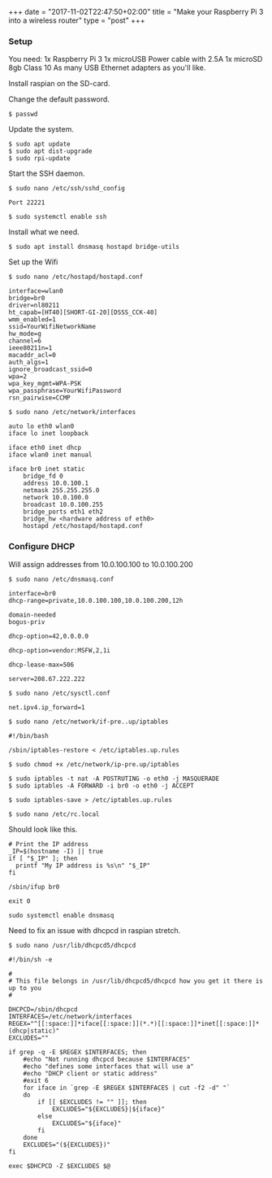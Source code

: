 +++
date = "2017-11-02T22:47:50+02:00"
title = "Make your Raspberry Pi 3 into a wireless router"
type = "post"
+++

### Setup

You need:
1x Raspberry Pi 3
1x microUSB Power cable with 2.5A
1x microSD 8gb Class 10
As many USB Ethernet adapters as you'll like.

Install raspian on the SD-card.

Change the default password.
```
$ passwd
```

Update the system.
```
$ sudo apt update
$ sudo apt dist-upgrade
$ sudo rpi-update
```

Start the SSH daemon.
```
$ sudo nano /etc/ssh/sshd_config
```
```
Port 22221
```
```
$ sudo systemctl enable ssh
```

Install what we need.
```
$ sudo apt install dnsmasq hostapd bridge-utils
```

Set up the Wifi
```
$ sudo nano /etc/hostapd/hostapd.conf
```
```
interface=wlan0
bridge=br0
driver=nl80211
ht_capab=[HT40][SHORT-GI-20][DSSS_CCK-40]
wmm_enabled=1
ssid=YourWifiNetworkName
hw_mode=g
channel=6
ieee80211n=1
macaddr_acl=0
auth_algs=1
ignore_broadcast_ssid=0
wpa=2
wpa_key_mgmt=WPA-PSK
wpa_passphrase=YourWifiPassword
rsn_pairwise=CCMP
```

```
$ sudo nano /etc/network/interfaces
```
```
auto lo eth0 wlan0
iface lo inet loopback

iface eth0 inet dhcp
iface wlan0 inet manual

iface br0 inet static
    bridge_fd 0
    address 10.0.100.1
    netmask 255.255.255.0
    network 10.0.100.0
    broadcast 10.0.100.255
    bridge_ports eth1 eth2
    bridge_hw <hardware address of eth0>
    hostapd /etc/hostapd/hostapd.conf
```

### Configure DHCP
Will assign addresses from 10.0.100.100 to 10.0.100.200

```
$ sudo nano /etc/dnsmasq.conf
```
```
interface=br0
dhcp-range=private,10.0.100.100,10.0.100.200,12h

domain-needed
bogus-priv

dhcp-option=42,0.0.0.0

dhcp-option=vendor:MSFW,2,1i

dhcp-lease-max=506

server=208.67.222.222
```

```
$ sudo nano /etc/sysctl.conf
```
```
net.ipv4.ip_forward=1
```

```
$ sudo nano /etc/network/if-pre..up/iptables
```
```
#!/bin/bash

/sbin/iptables-restore < /etc/iptables.up.rules
```

```
$ sudo chmod +x /etc/network/ip-pre.up/iptables
```
```
$ sudo iptables -t nat -A POSTRUTING -o eth0 -j MASQUERADE
$ sudo iptables -A FORWARD -i br0 -o eth0 -j ACCEPT
```
```
$ sudo iptables-save > /etc/iptables.up.rules
```
```
$ sudo nano /etc/rc.local
```
Should look like this.
```
# Print the IP address
_IP=$(hostname -I) || true
if [ "$_IP" ]; then
  printf "My IP address is %s\n" "$_IP"
fi

/sbin/ifup br0

exit 0
```

```
sudo systemctl enable dnsmasq
```

Need to fix an issue with dhcpcd in raspian stretch.

```
$ sudo nano /usr/lib/dhcpcd5/dhcpcd
```
```
#!/bin/sh -e

#
# This file belongs in /usr/lib/dhcpcd5/dhcpcd how you get it there is up to you
#

DHCPCD=/sbin/dhcpcd
INTERFACES=/etc/network/interfaces
REGEX="^[[:space:]]*iface[[:space:]](*.*)[[:space:]]*inet[[:space:]]*(dhcp|static)"
EXCLUDES=""

if grep -q -E $REGEX $INTERFACES; then
    #echo "Not running dhcpcd because $INTERFACES"
    #echo "defines some interfaces that will use a"
    #echo "DHCP client or static address"
    #exit 6
    for iface in `grep -E $REGEX $INTERFACES | cut -f2 -d" "`
    do
        if [[ $EXCLUDES != "" ]]; then
            EXCLUDES="${EXCLUDES}|${iface}"
        else
            EXCLUDES="${iface}"
        fi
    done
    EXCLUDES="(${EXCLUDES})"
fi

exec $DHCPCD -Z $EXCLUDES $@
```
